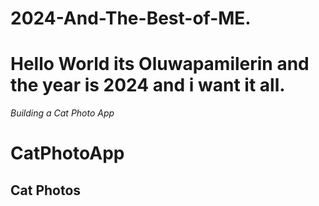# 2024-And-The-Best-of-ME.
<HTML>
  <body>
    <h1> Hello World its Oluwapamilerin and the year is 2024 and i want it all. </h1>
    <i>Building a Cat Photo App</i>
    <h1> CatPhotoApp</h1>
    <h2>Cat Photos</h2>
  </body>
</HTML>
